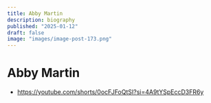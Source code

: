 ```yaml
---
title: Abby Martin
description: biography
published: "2025-01-12"
draft: false
image: "images/image-post-173.png"
---
```


# Abby Martin



- https://youtube.com/shorts/0ocFJFoQtSI?si=4A9tYSpEccD3FR6y
